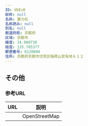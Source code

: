 ```yaml
---
ID: VbEv8
総称: null
名称: 薬力社
名称読み: null
別名: null
都道府県: 京都府
区域: 京都市
緯度: 34.968736
経度: 135.785377
郵便番号: 6120804
住所: 京都府京都市伏見区稲荷山官有地６１２
---
```


## その他

### 参考URL

| URL | 説明          |
| --- | ------------- |
|     | OpenStreetMap |
